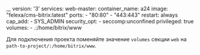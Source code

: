 ,,,
version: '3'
services:
  web-master:
    container_name: a24
    image: "felexa/cms-bitrix:latest"
    ports:
      - "80:80"
      - "443:443"
    restart: always
    cap_add:
      - SYS_ADMIN
    security_opt:
      - seccomp:unconfined
    privileged: true
   volumes:
     - .:/home/bitrix/www



Для подключения проекта поменяйте значение `volumes` секции `web` на `path-to-project/:/home/bitrix/www`. 
